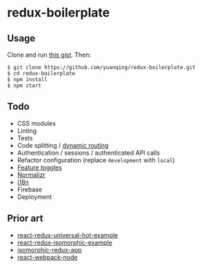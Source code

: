 # redux-boilerplate

## Usage

Clone and run [this gist](https://gist.github.com/yuanqing/bba830e9d05c8875b45f). Then:

```
$ git clone https://github.com/yuanqing/redux-boilerplate.git
$ cd redux-boilerplate
$ npm install
$ npm start
```

## Todo

- CSS modules
- Linting
- Tests
- Code splitting / [dynamic routing](https://github.com/rackt/react-router/blob/master/docs/guides/advanced/DynamicRouting.md)
- Authentication / sessions / authenticated API calls
- Refactor configuration (replace `development` with `local`)
- [Feature toggles](https://github.com/petehunt/webpack-howto#6-feature-flags)
- [Normalizr](https://github.com/gaearon/normalizr)
- [i18n](http://airbnb.io/polyglot.js/polyglot.html)
- Firebase
- Deployment

## Prior art

- [react-redux-universal-hot-example](https://github.com/erikras/react-redux-universal-hot-example)
- [react-redux-isomorphic-example](https://github.com/coodoo/react-redux-isomorphic-example)
- [isomorphic-redux-app](https://github.com/caljrimmer/isomorphic-redux-app)
- [react-webpack-node](https://github.com/choonkending/react-webpack-node)
